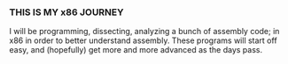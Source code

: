 ### THIS IS MY x86 JOURNEY

I will be programming, dissecting, analyzing a bunch of assembly code; in x86 in order to better understand assembly. These programs will start off easy, and (hopefully) get more and more advanced as the days pass.
